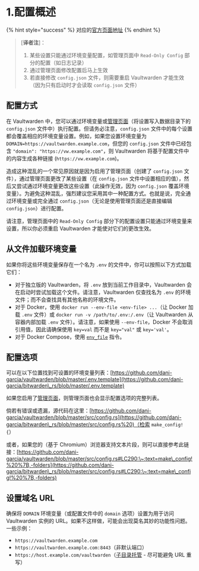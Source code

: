 # 1.配置概述

{% hint style="success" %}
对应的[官方页面地址](https://github.com/dani-garcia/vaultwarden/wiki/Configuration-overview)
{% endhint %}

> \[**译者注**]：
>
> 1. 某些设置只能通过环境变量配置，如管理页面中 `Read-Only Config` 部分的配置（如日志记录）
> 2. 通过管理页面修改配置后马上生效
> 3. 若直接修改 `config.json` 文件，则需要重启 Vaultwarden 才能生效（因为只有启动时才会读取 `config.json` 文件）

## 配置方式 <a href="#configuration-methods" id="configuration-methods"></a>

在 Vaultwarden 中，您可以通过环境变量或[管理页面](enabling-admin-page.md)（将设置写入数据目录下的 `config.json` 文件中）执行配置。但请务必注意，`config.json` 文件中的每个设置都会覆盖相应的环境变量设置。例如，如果您设置环境变量为 `DOMAIN=https://vaultwarden.example.com`，但您的 `config.json` 文件中已经包含 `"domain": "https://vw.example.com"`，则 Vaultwarden 将基于配置文件中的内容生成各种链接 (`https://vw.example.com`)。

造成这种混乱的一个常见原因就是因为启用了管理页面（创建了 `config.json` 文件），通过管理页面更改了某些设置（在 `config.json` 文件中设置相应的值），然后又尝试通过环境变量更改这些设置（此操作无效，因为 `config.json` 覆盖环境变量）。为避免这种混乱，强烈建议您采用其中一种配置方式。也就是说，完全通过环境变量或完全通过 `config.json`（无论是使用管理页面还是直接编辑 `config.json`）进行配置。

请注意，管理页面中的 `Read-Only Config` 部分下的配置设置只能通过环境变量来设置，所以你必须重启 Vaultwarden 才能使对它们的更改生效。

## 从文件加载环境变量 <a href="#loading-environment-variables-from-a-file" id="loading-environment-variables-from-a-file"></a>

如果你将这些环境变量保存在一个名为 `.env` 的文件中，你可以按照以下方式加载它们：

* 对于独立版的 Vaultwarden，将 `.env` 放到当前工作目录中，Vaultwarden 会在启动时尝试加载这个文件。请注意，Vaultwarden 仅查找名为 `.env` 的环境文件；而不会查找具有其他名称的环境文件。
* 对于 Docker，使用 `docker run --env-file <env-file> ...`（让 Docker 加载 `.env` 文件）或 `docker run -v /path/to/.env:/.env`（让 Vaultwarden 从容器内部加载 `.env` 文件）。请注意，如果使用 `--env-file`，Docker 不会取消引用值，因此请确保使用 `key=val` 而不是 `key="val"` 或 `key='val'`。
* 对于 Docker Compose，使用 [`env_file`](https://docs.docker.com/compose/environment-variables/#the-env\_file-configuration-option) 指令。

## 配置选项 <a href="#configuration-options" id="configuration-options"></a>

可以在以下位置找到可设置的环境变量列表：[https://github.com/dani-garcia/vaultwarden/blob/master/.env.template](https://github.com/dani-garcia/bitwarden\_rs/blob/master/.env.template)

如果您启用了[管理页面](enabling-admin-page.md)，则管理页面也会显示配置选项的完整列表。

倘若有错误或遗漏，源代码在这里：[https://github.com/dani-garcia/vaultwarden/blob/master/src/config.rs](https://github.com/dani-garcia/bitwarden\_rs/blob/master/src/config.rs%20)（检索 `make_config! {`）

或者，如果您的（基于 Chromium）浏览器支持文本片段，则可以直接参考此链接：[https://github.com/dani-garcia/vaultwarden/blob/master/src/config.rs#LC290:\~:text=make\_config!%20%7B,-folders](https://github.com/dani-garcia/bitwarden\_rs/blob/master/src/config.rs#LC290:\~:text=make\_config!%20%7B,-folders)

## 设置域名 URL <a href="#setting-the-domain-url" id="setting-the-domain-url"></a>

确保将 `DOMAIN` 环境变量（或配置文件中的 `domain` 选项）设置为用于访问 Vaultwarden 实例的 URL。如果不这样做，可能会出现莫名其妙的功能性问题。一些示例：

* `https://vaultwarden.example.com`
* `https://vaultwarden.example.com:8443`（非默认端口）
* `https://host.example.com/vaultwarden`（[子目录托管](using-an-alternate-base-dir-subdir-subpath.md) - 尽可能避免 URL 重写）

